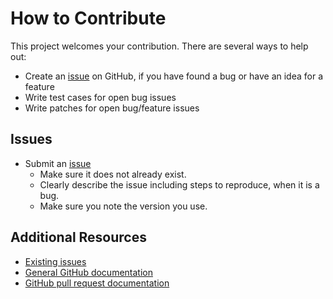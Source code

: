 How to Contribute
=================

This project welcomes your contribution. There are several ways to help out:

* Create an [issue](https://github.com/jaymoulin/google-music-uploader/issues/) on GitHub,
if you have found a bug or have an idea for a feature
* Write test cases for open bug issues
* Write patches for open bug/feature issues

Issues
------

* Submit an [issue](https://github.com/jaymoulin/google-music-uploader/issues/)
  * Make sure it does not already exist.
  * Clearly describe the issue including steps to reproduce, when it is a bug.
  * Make sure you note the version you use.

Additional Resources
--------------------

* [Existing issues](https://github.com/jaymoulin/google-music-uploader/issues/)
* [General GitHub documentation](https://help.github.com/)
* [GitHub pull request documentation](https://help.github.com/send-pull-requests/)